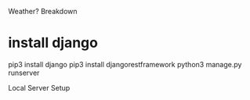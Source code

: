 Weather? Breakdown

# install django
pip3 install django
pip3 install djangorestframework
python3 manage.py runserver 

Local Server Setup